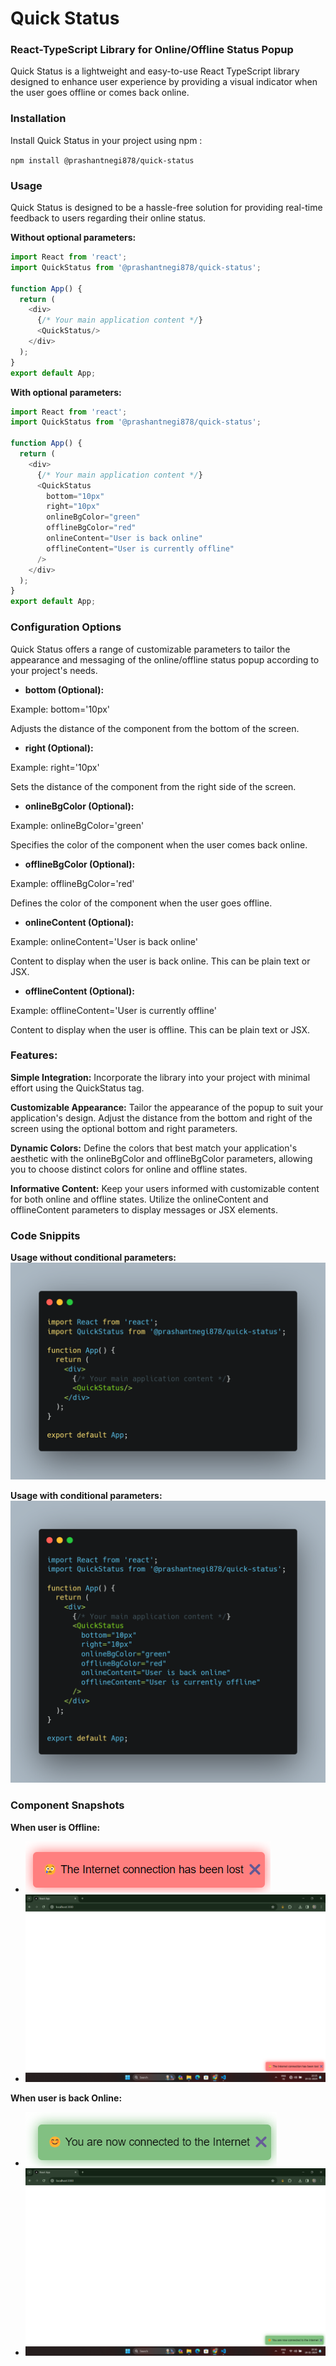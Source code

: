 # Quick Status
### React-TypeScript Library for Online/Offline Status Popup 


Quick Status is a lightweight and easy-to-use React TypeScript library designed to enhance user experience by providing a visual indicator when the user goes offline or comes back online.


### Installation
Install Quick Status in your project using npm :

`npm install @prashantnegi878/quick-status`

### Usage
Quick Status is designed to be a hassle-free solution for providing real-time feedback to users regarding their online status.

**Without optional parameters:**
```Javascript
import React from 'react';
import QuickStatus from '@prashantnegi878/quick-status';

function App() {
  return (
    <div>
      {/* Your main application content */}
      <QuickStatus/>
    </div>
  );
}
export default App;
```
**With optional parameters:**
```Javascript
import React from 'react';
import QuickStatus from '@prashantnegi878/quick-status';

function App() {
  return (
    <div>
      {/* Your main application content */}
      <QuickStatus
        bottom="10px"
        right="10px"
        onlineBgColor="green"
        offlineBgColor="red"
        onlineContent="User is back online"
        offlineContent="User is currently offline"
      />
    </div>
  );
}
export default App;
```

### **Configuration Options**

Quick Status offers a range of customizable parameters to tailor the appearance and messaging of the online/offline status popup according to your project's needs.

- **bottom (Optional):**

Example: bottom='10px'

Adjusts the distance of the component from the bottom of the screen.


- **right (Optional):**

Example: right='10px'

Sets the distance of the component from the right side of the screen.


- **onlineBgColor (Optional):**

Example: onlineBgColor='green'

Specifies the color of the component when the user comes back online.


- **offlineBgColor (Optional):**

Example: offlineBgColor='red'

Defines the color of the component when the user goes offline.


- **onlineContent (Optional):**

Example: onlineContent='User is back online'

Content to display when the user is back online. This can be plain text or JSX.


- **offlineContent (Optional):**

Example: offlineContent='User is currently offline'

Content to display when the user is offline. This can be plain text or JSX.

### **Features:**
**Simple Integration:** Incorporate the library into your project with minimal effort using the QuickStatus tag.

**Customizable Appearance:** Tailor the appearance of the popup to suit your application's design. Adjust the distance from the bottom and right of the screen using the optional bottom and right parameters.

**Dynamic Colors:** Define the colors that best match your application's aesthetic with the onlineBgColor and offlineBgColor parameters, allowing you to choose distinct colors for online and offline states.

**Informative Content:** Keep your users informed with customizable content for both online and offline states. Utilize the onlineContent and offlineContent parameters to display messages or JSX elements.

### **Code Snippits**
**Usage without conditional parameters:**
![](https://raw.githubusercontent.com/PrashantNegi878/quick-status/main/snippits/withoutParams.png)


**Usage with conditional parameters:**
![](https://raw.githubusercontent.com/PrashantNegi878/quick-status/main/snippits/withParams.png)

### **Component Snapshots**

**When user is Offline:**
- ![](https://raw.githubusercontent.com/PrashantNegi878/quick-status/main/snippits/offline.png)
- ![](https://raw.githubusercontent.com/PrashantNegi878/quick-status/main/snippits/when%20offline.png)

**When user is back Online:**
- ![](https://raw.githubusercontent.com/PrashantNegi878/quick-status/main/snippits/online.png)
- ![](https://raw.githubusercontent.com/PrashantNegi878/quick-status/main/snippits/when%20online.png)
